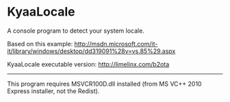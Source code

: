KyaaLocale
==========

A console program to detect your system locale.

Based on this example:
http://msdn.microsoft.com/it-it/library/windows/desktop/dd319091%28v=vs.85%29.aspx

KyaaLocale executable version:
http://limelinx.com/b2ota
___
This program requires MSVCR100D.dll installed (from MS VC++ 2010 Express installer, not the Redist).
